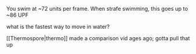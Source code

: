 You swim at ~72 units per frame. When strafe swimming, this goes up to ~86 UPF

what is the fastest way to move in water?

[[Thermospore|thermo]] made a comparison vid ages ago; gotta pull that up
